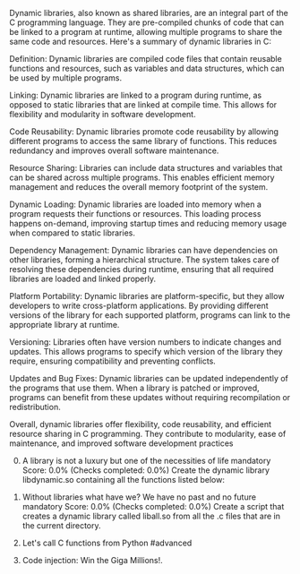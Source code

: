 
Dynamic libraries, also known as shared libraries, are an integral part of the C programming language. They are pre-compiled chunks of code that can be linked to a program at runtime, allowing multiple programs to share the same code and resources. Here's a summary of dynamic libraries in C:

Definition: Dynamic libraries are compiled code files that contain reusable functions and resources, such as variables and data structures, which can be used by multiple programs.

Linking: Dynamic libraries are linked to a program during runtime, as opposed to static libraries that are linked at compile time. This allows for flexibility and modularity in software development.

Code Reusability: Dynamic libraries promote code reusability by allowing different programs to access the same library of functions. This reduces redundancy and improves overall software maintenance.

Resource Sharing: Libraries can include data structures and variables that can be shared across multiple programs. This enables efficient memory management and reduces the overall memory footprint of the system.

Dynamic Loading: Dynamic libraries are loaded into memory when a program requests their functions or resources. This loading process happens on-demand, improving startup times and reducing memory usage when compared to static libraries.

Dependency Management: Dynamic libraries can have dependencies on other libraries, forming a hierarchical structure. The system takes care of resolving these dependencies during runtime, ensuring that all required libraries are loaded and linked properly.

Platform Portability: Dynamic libraries are platform-specific, but they allow developers to write cross-platform applications. By providing different versions of the library for each supported platform, programs can link to the appropriate library at runtime.

Versioning: Libraries often have version numbers to indicate changes and updates. This allows programs to specify which version of the library they require, ensuring compatibility and preventing conflicts.

Updates and Bug Fixes: Dynamic libraries can be updated independently of the programs that use them. When a library is patched or improved, programs can benefit from these updates without requiring recompilation or redistribution.

Overall, dynamic libraries offer flexibility, code reusability, and efficient resource sharing in C programming. They contribute to modularity, ease of maintenance, and improved software development practices



0. A library is not a luxury but one of the necessities of life
mandatory
Score: 0.0% (Checks completed: 0.0%)
Create the dynamic library libdynamic.so containing all the functions listed below:

1. Without libraries what have we? We have no past and no future
mandatory
Score: 0.0% (Checks completed: 0.0%)
Create a script that creates a dynamic library called liball.so from all the .c files that are in the current directory.

2. Let's call C functions from Python
#advanced


3. Code injection: Win the Giga Millions!.

